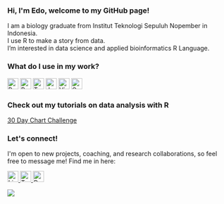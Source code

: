### Hi, I'm Edo, welcome to my GitHub page!

I am a biology graduate from Institut Teknologi Sepuluh Nopember in Indonesia.<br/>
I use R to make a story from data. <br/> 
I’m interested in data science and applied bioinformatics R Language.

### What do I use in my work?
<p>
  <img alt="R" src="https://img.shields.io/badge/R-276DC3?logo=r&logoColor=white&style=plastic" height="25"/>
  <img alt="Python" src="https://img.shields.io/badge/Python-3776AB?logo=python&logoColor=white&style=plastic" height="25"/>
  <img alt="Tableau" src="https://img.shields.io/badge/Tableau-E97627?logo=Tableau&logoColor=white&style=plastic" height="25"/>
  <img alt="Jupyter" src="https://img.shields.io/badge/Jupyter-F37626?logo=Jupyter&logoColor=white&style=plastic" height="25"/>
  <img alt="Visual Studio Code" src="https://img.shields.io/badge/Visual Studio Code-007ACC?logo=VisualStudioCode&logoColor=white&style=plastic" height="25"/>
  <img alt="Qgis" src="https://img.shields.io/badge/Qgis-589632?logo=Qgis&logoColor=white&style=plastic" height="25"/>
</p>

### Check out my tutorials on data analysis with R 

[30 Day Chart Challenge](https://edodanilyan.com/project/30daychartc/)


### Let's connect!
I'm open to new projects, coaching, and research collaborations, so feel free to message me! 
Find me in here:

<a href="https://www.linkedin.com/in/edo-danilyan-6a418b182">
  <img
    alt="Linkedin"
    src="https://img.shields.io/badge/Linkedin-0077B5?logo=linkedin&logoColor=white&style=plastic" height="25"
  />
<a href="https://twitter.com/edo_danilyan">
  <img
    alt="Twitter"
    src="https://img.shields.io/badge/Twitter-1DA1F2?logo=twitter&logoColor=white&style=plastic" height="25"
  />
<a href="https://edodanilyan.com/">
  <img
    alt="Personal website"
    src="https://img.shields.io/badge/Personal%20website-264653" height="25"
  />
</a>



<img
  src="https://github-readme-stats.vercel.app/api?username=danilyanedo7&count_private=true&title_color=264653&icon_color=264653&text_color=264653&custom_title=Edo'+GitHub+Stats&theme=transparent&show_icons=true"
/>
